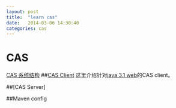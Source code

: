 ```yaml
---
layout: post
title:  "learn cas"
date:   2014-03-06 14:30:40
categories: cas
---
```

CAS
========
[CAS 系统结构](http://jasig.github.io/cas/current/planning/Architecture.html)
##[CAS Client](https://wiki.jasig.org/display/CASC/CAS+Client+for+Java+3.1)
这里介绍针对[java 3.1 web](https://wiki.jasig.org/display/CASC/Configuring+the+Jasig+CAS+Client+for+Java+in+the+web.xml)的CAS client。


##[CAS Server]


##Maven config